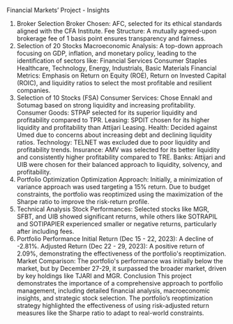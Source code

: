 Financial Markets’ Project - Insights
1. Broker Selection
Broker Chosen: AFC, selected for its ethical standards aligned with the CFA Institute.
Fee Structure: A mutually agreed-upon brokerage fee of 1 basis point ensures transparency and fairness.
2. Selection of 20 Stocks
Macroeconomic Analysis: A top-down approach focusing on GDP, inflation, and monetary policy, leading to the identification of sectors like:
Financial Services
Consumer Staples
Healthcare, Technology, Energy, Industrials, Basic Materials
Financial Metrics: Emphasis on Return on Equity (ROE), Return on Invested Capital (ROIC), and liquidity ratios to select the most profitable and resilient companies.
3. Selection of 10 Stocks (FSA)
Consumer Services: Chose Ennakl and Sotumag based on strong liquidity and increasing profitability.
Consumer Goods: STPAP selected for its superior liquidity and profitability compared to TPR.
Leasing: SPDIT chosen for its higher liquidity and profitability than Attijari Leasing.
Health: Decided against Umed due to concerns about increasing debt and declining liquidity ratios.
Technology: TELNET was excluded due to poor liquidity and profitability trends.
Insurance: AMV was selected for its better liquidity and consistently higher profitability compared to TRE.
Banks: Attijari and UIB were chosen for their balanced approach to liquidity, solvency, and profitability.
4. Portfolio Optimization
Optimization Approach: Initially, a minimization of variance approach was used targeting a 15% return. Due to budget constraints, the portfolio was reoptimized using the maximization of the Sharpe ratio to improve the risk-return profile.
5. Technical Analysis
Stock Performances: Selected stocks like MGR, SFBT, and UIB showed significant returns, while others like SOTRAPIL and SOTIPAPIER experienced smaller or negative returns, particularly after including fees.
6. Portfolio Performance
Initial Return (Dec 15 - 22, 2023): A decline of -2.81%.
Adjusted Return (Dec 22 - 29, 2023): A positive return of 2.09%, demonstrating the effectiveness of the portfolio's reoptimization.
Market Comparison: The portfolio's performance was initially below the market, but by December 27-29, it surpassed the broader market, driven by key holdings like TJARI and MGR.
Conclusion
This project demonstrates the importance of a comprehensive approach to portfolio management, including detailed financial analysis, macroeconomic insights, and strategic stock selection. The portfolio’s reoptimization strategy highlighted the effectiveness of using risk-adjusted return measures like the Sharpe ratio to adapt to real-world constraints.
